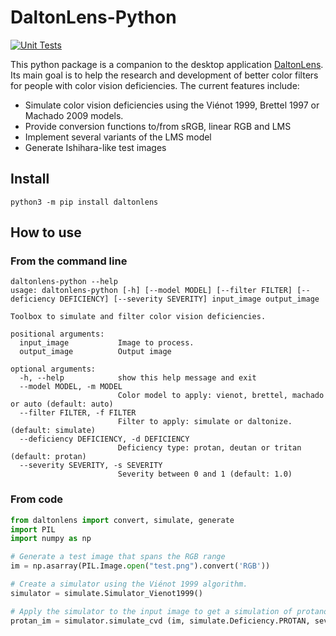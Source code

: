 # DaltonLens-Python

[![Unit Tests](https://github.com/DaltonLens/DaltonLens-Python/actions/workflows/unit_tests.yml/badge.svg)](https://github.com/DaltonLens/DaltonLens-Python/actions/workflows/unit_tests.yml)

This python package is a companion to the desktop application [DaltonLens](https://github.com/DaltonLens/DaltonLens). Its main goal is to help the research and development of better color filters for people with color vision deficiencies. The current features include:

* Simulate color vision deficiencies using the Viénot 1999, Brettel 1997 or Machado 2009 models.
* Provide conversion functions to/from sRGB, linear RGB and LMS
* Implement several variants of the LMS model
* Generate Ishihara-like test images

## Install

`python3 -m pip install daltonlens`

## How to use

### From the command line

```
daltonlens-python --help
usage: daltonlens-python [-h] [--model MODEL] [--filter FILTER] [--deficiency DEFICIENCY] [--severity SEVERITY] input_image output_image

Toolbox to simulate and filter color vision deficiencies.

positional arguments:
  input_image           Image to process.
  output_image          Output image

optional arguments:
  -h, --help            show this help message and exit
  --model MODEL, -m MODEL
                        Color model to apply: vienot, brettel, machado or auto (default: auto)
  --filter FILTER, -f FILTER
                        Filter to apply: simulate or daltonize. (default: simulate)
  --deficiency DEFICIENCY, -d DEFICIENCY
                        Deficiency type: protan, deutan or tritan (default: protan)
  --severity SEVERITY, -s SEVERITY
                        Severity between 0 and 1 (default: 1.0)
```

### From code

```python
from daltonlens import convert, simulate, generate
import PIL
import numpy as np

# Generate a test image that spans the RGB range
im = np.asarray(PIL.Image.open("test.png").convert('RGB'))

# Create a simulator using the Viénot 1999 algorithm.
simulator = simulate.Simulator_Vienot1999()

# Apply the simulator to the input image to get a simulation of protanomaly
protan_im = simulator.simulate_cvd (im, simulate.Deficiency.PROTAN, severity=0.8)
```

